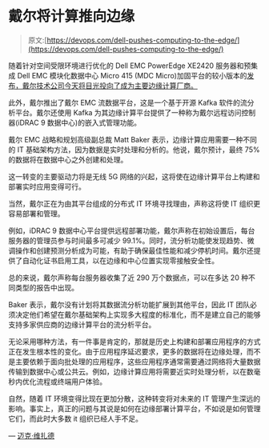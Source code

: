 # 戴尔将计算推向边缘

> 原文:[https://devops.com/dell-pushes-computing-to-the-edge/](https://devops.com/dell-pushes-computing-to-the-edge/)

随着针对空间受限环境进行优化的 Dell EMC PowerEdge XE2420 服务器和预集成 Dell EMC 模块化数据中心 Micro 415 (MDC Micro)加固平台的较小版本的[发布，戴尔技术公司今天将目光投向了成为主要边缘计算厂商。](https://corporate.delltechnologies.com/en-us/newsroom/announcements/detailpage.press-releases~usa~2020~02~20200218-innovation-to-edge.htm#/filter-on/Country:en-us)

此外，戴尔推出了戴尔 EMC 流数据平台，这是一个基于开源 Kafka 软件的流分析平台。戴尔还使用 Kafka 为其边缘计算平台提供了一种称为戴尔远程访问控制器(iDRAC 9 数据中心)的嵌入式管理功能。

戴尔 EMC 战略和规划高级副总裁 Matt Baker 表示，边缘计算应用需要一种不同的 IT 基础架构方法，因为数据是实时处理和分析的。他说，戴尔预计，最终 75%的数据将在数据中心之外创建和处理。

这一转变的主要驱动力将是无线 5G 网络的兴起，这将使在边缘计算平台上构建和部署实时应用变得可行。

当然，戴尔正在为由其平台组成的分布式 IT 环境寻找理由，声称这将使 IT 组织更容易部署和管理。

例如，iDRAC 9 数据中心平台提供远程部署功能，戴尔声称在初始设置后，每台服务器的管理员参与时间最多可减少 99.1%。同时，流分析功能使发现趋势、微调操作和创建预测分析成为可能，有助于确保最佳性能和减少停机时间。戴尔还提供了自动化证书启用工具，以在边缘和中心位置实现零接触安全性。

总的来说，戴尔声称每台服务器收集了近 290 万个数据点，可以在多达 20 种不同类型的报告中出现。

Baker 表示，戴尔没有计划将其数据流分析功能扩展到其他平台，因此 IT 团队必须决定他们希望在戴尔基础架构上实现多大程度的标准化，而不是建立自己的能够支持多家供应商的边缘计算平台的流分析平台。

无论采用哪种方法，有一件事是肯定的，那就是历史上构建和部署应用程序的方式正在发生根本性的变化。由于应用程序延迟要求，更多的数据将在边缘处理，而不是主要依赖于面向批处理的应用程序，这些应用程序通常需要通过网络将大量数据传输到数据中心或公共云。例如，边缘计算应用将需要近实时处理分析，以在数毫秒内优化流程或终端用户体验。

自然，随着 IT 环境变得比现在更加分散，这种转变将对未来的 IT 管理产生深远的影响。事实上，真正的问题与其说是如何在边缘部署计算平台，不如说是如何管理它们，而此时大多数 it 组织已经人手不足。

— [迈克·维扎德](https://devops.com/author/mike-vizard/)